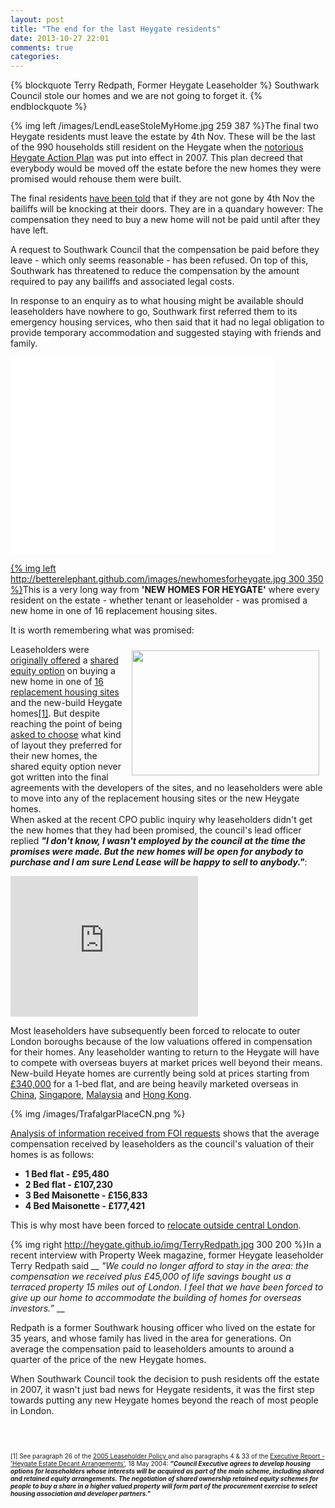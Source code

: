 ```yaml
---
layout: post
title: "The end for the last Heygate residents"
date: 2013-10-27 22:01
comments: true
categories: 
---
```

{% blockquote Terry Redpath, Former Heygate Leaseholder %}
Southwark Council stole our homes and we are not going to forget it.
{% endblockquote %}

{% img left /images/LendLeaseStoleMyHome.jpg 259 387 %}The final two Heygate residents must leave the estate by 4th Nov. These will be the last of the 990 households still resident on the Heygate when the [notorious Heygate Action Plan](http://heygate.github.io/displacement.html) was put into effect in 2007. This plan decreed that everybody would be moved off the estate before the new homes they were promised would rehouse them were built.

The final residents [have been told](/images/LBS3Oct2013.pdf) that if they are not gone by 4th Nov the bailiffs will be knocking at their doors. They are in a quandary however: The compensation they need to buy a new home will not be paid until after they have left. 

A request to Southwark Council that the compensation be paid before they leave - which only seems reasonable - has been refused. On top of this, Southwark has threatened to reduce the compensation by the amount required to pay any bailiffs and associated legal costs. 

In response to an enquiry as to what housing might be available should leaseholders have nowhere to go, Southwark first referred them to its emergency housing services, who then said that it had no legal obligation to provide temporary accommodation and suggested staying with friends and family.

<iframe width="420" height="315" src="//www.youtube.com/embed/7SsoCxnluv4" frameborder="0" allowfullscreen></iframe>

[{% img left http://betterelephant.github.com/images/newhomesforheygate.jpg 300 350 %}](http://heygate.github.io/displacement.html)This is a very long way from __'NEW HOMES FOR HEYGATE'__ where every resident on the estate - whether tenant or leaseholder - was promised a new home in one of 16 replacement housing sites. 

It is worth remembering what was promised:


<a href="http://heygate.github.io/img/Appendix8.pdf"><img src="http://heygate.github.io/img/HeygateNews.jpg" width="300" height="200" align="right" style="margin: 10px; float: right"></a>

Leaseholders were <a href="http://heygate.github.io/img/HeygateLeaseholderPolicy2005.pdf">originally offered</a> a <a href="/images/HeygateLeaseholderToolkit.pdf">shared equity option</a> on buying a new home in one of <a href="http://betterelephant.org/images/new_homes_for_heygate.pdf">16 replacement housing sites</a> and the new-build Heygate homes<a href="#footnote-1">[1]</a>. But despite reaching the point of being <a href="http://heygate.github.io/img/ChooseYourNewHome.pdf">asked to choose</a> what kind of layout they preferred for their new homes, the shared equity option never got written into the final agreements with the developers of the sites, and no leaseholders were able to move into any of the replacement housing sites or the new Heygate homes. </br>When asked at the recent CPO public inquiry why leaseholders didn't get the new homes that they had been promised, the council's lead officer replied <b><i>"I don't know, I wasn't employed by the council at the time the promises were made. But the new homes will be open for anybody to purchase and I am sure Lend Lease will be happy to sell to anybody."</b></i>: 

<iframe width="300" height="225" src="http://www.youtube.com/embed/bLIg4xGZrPI" frameborder="0" allowfullscreen></iframe>

Most leaseholders have subsequently been forced to relocate to outer London boroughs because of the low valuations offered in compensation for their homes. Any leaseholder wanting to return to the Heygate will have to compete with overseas buyers at market prices well beyond their means. New-build Heyate homes are currently being sold at prices starting from <a href="http://trafalgarplace.com">£340,000</a> for a 1-bed flat, and are being heavily marketed overseas in <a href="http://www2.hkej.com/property/article/id/77797">China</a>, <a href="http://www.65house.com/news/20130412/2638.html">Singapore</a>, <a href="http://www.theborneopost.com/2013/04/24/lend-lease-launches-trafalgar-place-development-in-london/">Malaysia</a> and <a href="http://colliersip.com/uk/trafalgar-place-london/">Hong Kong</a>.

{% img /images/TrafalgarPlaceCN.png %}

<a href="http://heygate.github.io/img/LBSHeygateacquisitionsOct2012.xls">Analysis of information received from FOI requests</a> shows that the average compensation received by leaseholders as the council's valuation of their homes is as follows:</p>
<b>
<ul>
<li>1 Bed flat - £95,480</li>
<li>2 Bed flat - £107,230</li>
<li>3 Bed Maisonette - £156,833</li>
<li>4 Bed Maisonette - £177,421</li>
</ul>
</b>


This is why most have been forced to [relocate outside central London](http://www.35percent.org/blog/2013/06/08/the-heygate-diaspora).


{% img right http://heygate.github.io/img/TerryRedpath.jpg 300 200 %}In a recent interview with Property Week magazine</a>, former Heygate leaseholder Terry Redpath said __ _"We could no longer afford to stay in the area: the compensation we received plus £45,000 of life savings bought us a terraced property 15 miles out of London. I feel that we have been forced to give up our home to accommodate the building of homes for overseas investors.”_ __
</br>

Redpath is a former Southwark housing officer who lived on the estate for 35 years, and whose family has lived in the area for generations. On average the compensation paid to leaseholders amounts to around a quarter of the price of the new Heygate homes</a>.  


When Southwark Council took the decision to push residents off the estate in 2007, it wasn't just bad news for Heygate residents, it was the first step towards putting any new Heygate homes beyond the reach of most people in London.

</br>
</br>
<font size="1"><p id="footnote-1">[1] See paragraph 26 of the <a href="http://heygate.github.io/img/leaseholderpolicy7.png">2005 Leaseholder Policy </a>and also paragraphs 4 & 33 of the <a href="http://heygate.github.io/img/18May2004.pdf">Executive Report - 'Heygate Estate Decant Arrangements'</a>, 18 May 2004: <b><i>"Council Executive agrees to develop housing options for leaseholders whose interests will be acquired as part of the main scheme, including shared and retained equity arrangements. The negotiation of shared ownership retained equity schemes for people to buy a share in a higher valued property will form part of the procurement exercise to select housing association and developer partners."</i></b></p></font>
